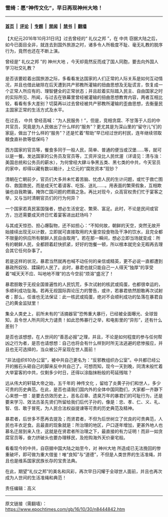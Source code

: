 ### 雪绮：愿“神传文化”，早日再现神州大地！

---

#### [首页](../../../..?n8444842) &nbsp;|&nbsp; [评论](../../../../../epoch-comment?n8444842) &nbsp;|&nbsp; [专题](../../../../../epoch-special?n8444842) &nbsp;|&nbsp; [禁闻](../../../../../epoch-news?n8444842) &nbsp;|&nbsp; [禁书](../../../../../books?n8444842) &nbsp;|&nbsp; [翻墙](https://github.com/gfw-breaker/nogfw/blob/master/README.md?n8444842)


<div class="post_content" id="artbody" itemprop="articleBody">
 <!-- article content begin -->
 <p>
  【大纪元2016年10月31日讯】过去曾经的“
  <ok href="https://www.epochtimes.com/gb/tag/%E7%A4%BC%E4%BB%AA%E4%B9%8B%E9%82%A6.html">
   礼仪之邦
  </ok>
  ”，在
  <ok href="https://www.epochtimes.com/gb/tag/%E4%B8%AD%E5%85%B1.html">
   中共
  </ok>
  窃据大陆之后，如今已面目全非，就连去到国外旅游之时，诸多令人所极度不耻、毫无礼教的脱序行为，竟然也还在不断上演。
 </p>
 <p>
  曾经是“
  <ok href="https://www.epochtimes.com/gb/tag/%E7%A4%BC%E4%BB%AA%E4%B9%8B%E9%82%A6.html">
   礼仪之邦
  </ok>
  ”的
  <ok href="https://www.epochtimes.com/gb/tag/%E7%A5%9E%E5%B7%9E%E5%A4%A7%E5%9C%B0.html">
   神州大地
  </ok>
  ，今天却竟然反而成了国人同胞，要去向外国人学习社交礼教？
 </p>
 <p>
  是否该要趁着出国旅游之际，多看看发达国家的人们正常的人际关系是如何互动情况，并且也借此破除在后天遭到共产邪教所灌输的扭曲思想及无耻谎言，恢复成一个正常人所应有的、理智健全的正常状态；并且趁着实际踏入民主、自由国家之时的实际所见、所闻，与过去在铁幕里曾经被灌输的扭曲思想教育内容，两者互相比较，看看有多大差别？切莫再以过去曾经被共产邪教所灌输的歪曲思想，去衡量民主国家正常的生活方式及水平。
 </p>
 <p>
  在过去，
  <ok href="https://www.epochtimes.com/gb/tag/%E4%B8%AD%E5%85%B1.html">
   中共
  </ok>
  曾经高喊：“为人民服务！”，但是，竞相贪腐、不甘落于人后的中共官员，究竟是为人民做出了什么样的“服务”？更尤其是为深山里的“留守儿”们的家庭，做出了什么样的“服务”？还是忙着“帮助”早已经过世的村民，连年继续领取粮食直补款等低保吗？
 </p>
 <p>
  西方国家的官员等，餐食多同于一般人民，简单、普通的便当或汉堡……等，就可以是一餐。发达国家的公务员及官员等，工资并没比人民优渥（详请见：清与浊：美国总统和公务员的薪水），为何曾经大肆斗争黑五类、黑七类的中共，今天官员的家中，却得以藏有数以箱计，上亿元的“腐败资本”现钞？
 </p>
 <p>
  清朝在亡朝前夕，官员们大多并未忙着苦脑、忧虑人民的生计问题，或忙于救亡图存、救国救民，而是成天忙着请客、吃饭、送礼……。用表面的繁荣假象，互相欺骗也自我欺骗，掩饰亡国问题的燃眉之急。再比对现今，众高官权贵们忙于宴客之举，又与当时清朝官员们的行为何异？
 </p>
 <p>
  一个国家若真民富国强者，想必生活安定、繁荣、富足。此时，不论是民间或官方，岂还需要成天终日忙着宴客进出赶场吗？
 </p>
 <p>
  与其成天惊恐、担心爆裂物，还不如担心：“不知何故，朝鲜的天空，突然无故开始接续出现无以计数，立即就可直接取用的大量空投食物及干净的饮水，且完全都不限量的供应所有朝鲜人民自由取用”。若在那一瞬间，想必立即当场就变成：所有的朝鲜人民，全都顾着赶快抓紧，好好的饱餐一顿，所以根本就完全无暇再去理会其它任何杂事了。
 </p>
 <p>
  若是这样的状况，暴君当然就再也喊不动任何的亲信或精英，更不必说一直都遭到暴政所奴役、蹂躏的人民了。此时，暴君也就只能自己一人得天“独厚”的享受着“喊天天不应、叫地地不理”的古今空前“烦溶”盛况了！
 </p>
 <p>
  暴君胆敢于无视全国普遍性的人民饥荒，多次试射的核武或捣蛋，也都很幸运的，多顺利成功坠海。若再无视国际舆论压力的警告，或许，若暴君依然胆敢再次试射者；那么，任谁也无法保证：此一核武或捣蛋，绝对不会顺利成功的坠落在暴君自己的黄金监狱里！
 </p>
 <p>
  集全人类史上，前所未有的“活摘器官”恐怖重大暴行，已经被全面曝光、全球皆知，且令世人所共同大力谴责！如此恐怖暴行之举，和电影里的“异形”，还有什么差别？
 </p>
 <p>
  是否也该想想，在人世间的“善恶必报”之理，并且，不论是如何程度的参与任何帮凶之行为者，是否也请想想：自己也将会有什么样到时所无法逃避的悲惨报应，并且也无可选择的，当众被公开呈现在世人面前！
 </p>
 <p>
  “非法组织610办公室”，被中共自己更名为：“反邪教组织办公室”。中共都已经公开的搬石头砸自己的脚来反中共自己了。可想而知，现今一天到晚，同清末般忙着大举宴客的中共，仅剩多少时日，还得以涂脂抹粉般的苟延残喘？
 </p>
 <p>
  远从伟大的轩辕大帝之始，五千年的
  <ok href="https://www.epochtimes.com/gb/tag/%E7%A5%9E%E4%BC%A0%E6%96%87%E5%8C%96.html">
   神传文化
  </ok>
  ，留给了炎黄子孙们和世人，多少可贵的历史典范。在此，是否也请我们国内外的全体中国同胞们，大家都一齐静下心来想一想：是要去仿效历史上，恶名召章、遗臭万年的暴君们的可耻行为，还是要来学习、效法古圣先贤们所留给我们后代子孙的，像是：忠、孝、仁、义、礼、智、信、敢于冒死，为人民合法权益提谏等可贵的历史典范及精神。
 </p>
 <p>
  暴君者，后世多不愿再去提及；而贤君者，不但为后世树立了优良的可贵典范，人民也丰衣足食。且最直的现象就是：所治理的地区，户口逐年增加，更甚外地人也慕名迁居到来入住，这就是在贤君者所治理之下，最直接的有力证明！而非一如贪腐官员等，奋力挤破头也要办理移民，及抢购海外天价豪宅般。
 </p>
 <p>
  看看现今的中共，自窃据中国大陆之始至今，对
  <ok href="https://www.epochtimes.com/gb/tag/%E7%A5%9E%E5%B7%9E%E5%A4%A7%E5%9C%B0.html">
   神州大地
  </ok>
  所造成已无法挽回的惨重破坏，即可做为重大借鉴！唯“良知”与“道德”，不但是人类世界的生活准绳，并且也是维系国家民族长存的宝贵法典。
 </p>
 <p>
  在此，期望“礼仪之邦”的美名和风彩，再次早日闪耀于全球世人面前，并且也再次成为人世间的生活准绳和典范！
 </p>
 <p>
  责任编辑：高义
 </p>
 <!-- article content end -->
 <div id="below_article_ad">
 </div>
</div>


---

原文链接（需翻墙）：https://www.epochtimes.com/gb/16/10/30/n8444842.htm